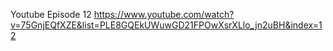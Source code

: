 Youtube Episode 12
https://www.youtube.com/watch?v=75GnjEQfXZE&list=PLE8GQEkUWuwGD21FPOwXsrXLlo_jn2uBH&index=12
